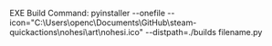 EXE Build Command:
    pyinstaller --onefile --icon="C:\Users\openc\Documents\GitHub\steam-quickactions\nohesi\art\nohesi.ico" --distpath=./builds filename.py